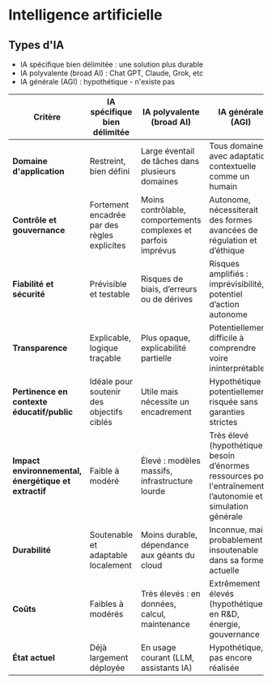 # Intelligence artificielle

## Types d'IA

* IA spécifique bien délimitée : une solution plus durable
* IA polyvalente (broad AI) : Chat GPT, Claude, Grok, etc
* IA générale (AGI) : hypothétique - n'existe pas

| **Critère** | **IA spécifique bien délimitée** | **IA polyvalente (broad AI)** | **IA générale (AGI)** |
|-------------|----------------------------------|-------------------------------|------------------------|
| **Domaine d'application** | Restreint, bien défini | Large éventail de tâches dans plusieurs domaines | Tous domaines, avec adaptation contextuelle comme un humain |
| **Contrôle et gouvernance** | Fortement encadrée par des règles explicites | Moins contrôlable, comportements complexes et parfois imprévus | Autonome, nécessiterait des formes avancées de régulation et d’éthique |
| **Fiabilité et sécurité** | Prévisible et testable | Risques de biais, d’erreurs ou de dérives | Risques amplifiés : imprévisibilité, potentiel d’action autonome |
| **Transparence** | Explicable, logique traçable | Plus opaque, explicabilité partielle | Potentiellement difficile à comprendre voire ininterprétable |
| **Pertinence en contexte éducatif/public** | Idéale pour soutenir des objectifs ciblés | Utile mais nécessite un encadrement | Hypothétique et potentiellement risquée sans garanties strictes |
| **Impact environnemental, énergétique et extractif** | Faible à modéré | Élevé : modèles massifs, infrastructure lourde | Très élevé (hypothétique) : besoin d’énormes ressources pour l'entraînement, l’autonomie et la simulation générale |
| **Durabilité** | Soutenable et adaptable localement | Moins durable, dépendance aux géants du cloud | Inconnue, mais probablement insoutenable dans sa forme actuelle |
| **Coûts** | Faibles à modérés | Très élevés : en données, calcul, maintenance | Extrêmement élevés (hypothétiques), en R&D, énergie, gouvernance |
| **État actuel** | Déjà largement déployée | En usage courant (LLM, assistants IA) | Hypothétique, pas encore réalisée |
